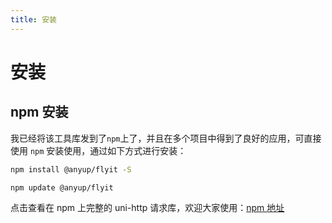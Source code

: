 ```yaml
---
title: 安装
---
```


# 安装

## npm 安装

我已经将该工具库发到了`npm`上了，并且在多个项目中得到了良好的应用，可直接使用 `npm` 安装使用，通过如下方式进行安装：

```bash
npm install @anyup/flyit -S

npm update @anyup/flyit
```

点击查看在 npm 上完整的 uni-http 请求库，欢迎大家使用：[npm 地址](https://www.npmjs.com/package/@anyup/uni-http)
